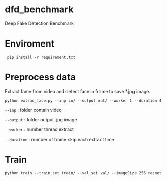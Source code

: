 # dfd_benchmark
Deep Fake Detection Benchmark

# Enviroment
` pip install -r requirement.txt` 


# Preprocess data
Extract fame from video and detect face in frame to save *.jpg image.

`python extrac_face.py --inp in/ --output out/ --worker 1 --duration 4`

`--inp` : folder contain video

`--output` : folder output .jpg image 

`--worker`  : number thread extract

`--duration` : number of frame skip each extract time

#  Train

`python train --train_set train/ --val_set val/ --imageSize 256 resnet`